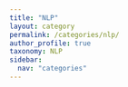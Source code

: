```yaml
---
title: "NLP"
layout: category
permalink: /categories/nlp/
author_profile: true
taxonomy: NLP
sidebar:
  nav: "categories"
---
```

